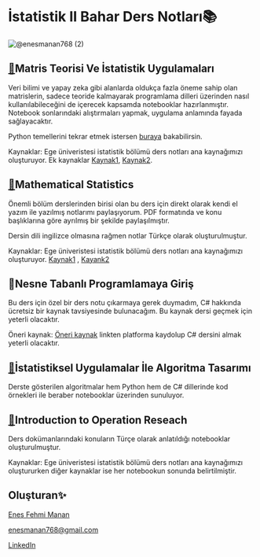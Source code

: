 # İstatistik II Bahar Ders Notları:books:
![@enesmanan768 (2)](https://user-images.githubusercontent.com/88631980/225614979-12075999-839b-42dc-8898-8583d269cf82.jpg)

## [:open_book:](https://github.com/enesmanan/ders-notlari/tree/main/Matris%20Teorisi%20ve%20%C4%B0statistik%20Uygulamalar%C4%B1)Matris Teorisi Ve İstatistik Uygulamaları
Veri bilimi ve yapay zeka gibi alanlarda oldukça fazla öneme sahip olan matrislerin, sadece teoride kalmayarak programlama dilleri üzerinden nasıl kullanılabileceğini de içerecek kapsamda notebooklar hazırlanmıştır. Notebook sonlarındaki alıştırmaları yapmak, uygulama anlamında fayada sağlayacaktır.

Python temellerini tekrar etmek istersen [buraya](https://github.com/enesmanan/python_documentation) bakabilirsin.

Kaynaklar: Ege üniveristesi istatistik bölümü ders notları ana kaynağımızı oluşturuyor. Ek kaynaklar [Kaynak1](http://www.baskent.edu.tr/~tkaracay/etudio/ders/math/calculus/Math/210matrix.pdf), [Kaynak2](https://www.youtube.com/watch?v=DJ7DoGoU9E0&list=PLcNWqzWzYG2vUwIrhpYTwqm0qboR5yQRA&index=1).

## [:open_book:](https://github.com/enesmanan/ders-notlari/tree/main/Mathematical%20Statistics)Mathematical Statistics
Önemli bölüm derslerinden birisi olan bu ders için direkt olarak kendi el yazım ile yazılmış notlarımı paylaşıyorum. PDF formatında ve konu başlıklarına göre ayrılmış bir şekilde paylaşılmıştır.

Dersin dili ingilizce olmasına rağmen notlar Türkçe olarak oluşturulmuştur.

Kaynaklar: Ege üniveristesi istatistik bölümü ders notları ana kaynağımızı oluşturuyor. [Kaynak1](https://www.stat.uchicago.edu/~stigler/Stat244/ch3withfigs.pdf) , [Kayank2](https://www.youtube.com/watch?v=WMjhPZFhjCs&list=PLcNWqzWzYG2vYhWpEuBQzZ8J4l65FEZyQ&index=1)

## :open_book:Nesne Tabanlı Programlamaya Giriş
Bu ders için özel bir ders notu çıkarmaya gerek duymadım, C# hakkında ücretsiz bir kaynak tavsiyesinde bulunacağım. Bu kaynak dersi geçmek için yeterli olacaktır.

Öneri kaynak: [Öneri kaynak](https://app.patika.dev/referral/enesmanan) linkten platforma kaydolup C# dersini almak yeterli olacaktır.

## [:open_book:](https://github.com/enesmanan/ders-notlari/tree/main/%C4%B0statistiksel%20Uygulamalar%20ile%20Algoritma%20Tasar%C4%B1m%C4%B1)İstatistiksel Uygulamalar İle Algoritma Tasarımı
Derste gösterilen algoritmalar hem Python hem de C# dillerinde kod örnekleri ile beraber notebooklar üzerinden sunuluyor.

## [:open_book:](https://github.com/enesmanan/ders-notlari/tree/main/%C4%B0ntroduction%20to%20Operation%20Resource)Introduction to Operation Reseach
Ders dokümanlarındaki konuların Türçe olarak anlatıldığı notebooklar oluşturulmuştur.

Kaynaklar: Ege üniveristesi istatistik bölümü ders notları ana kaynağımızı oluştururken diğer kaynaklar ise her notebookun sonunda belirtilmiştir.

## Oluşturan:sparkles:

[Enes Fehmi Manan](https://github.com/enesmanan)

[enesmanan768@gmail.com](mailto:enesmanan768@gmail.com) 

[LinkedIn](https://linkedin.com/in/enesfehmimanan/)

